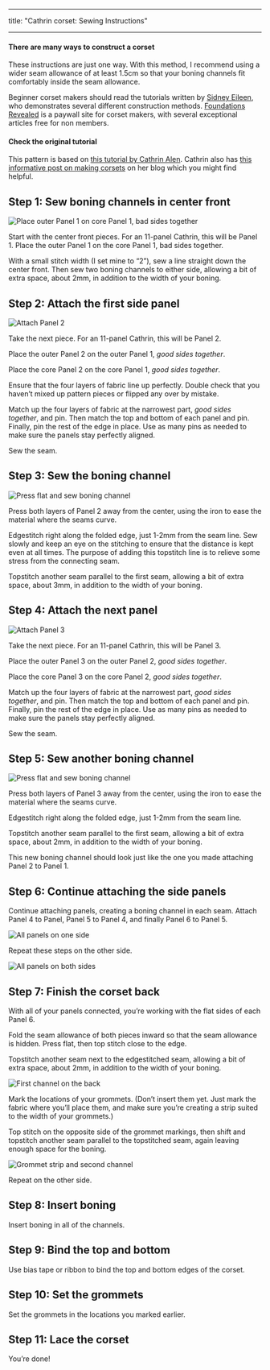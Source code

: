 ***

title: "Cathrin corset: Sewing Instructions"

***

<Note>

#### There are many ways to construct a corset

These instructions are just one way. With this method, I recommend using a wider seam allowance of at least 1.5cm so that your boning channels fit comfortably inside the seam allowance.

Beginner corset makers should read the tutorials written by [Sidney Eileen](http://www.sidneyeileen.com), who demonstrates several different construction methods. [Foundations Revealed](https://www.foundationsrevealed.com) is a paywall site for corset makers, with several exceptional articles free for non members.

#### Check the original tutorial

This pattern is based on [this tutorial by Cathrin Alen](https://katafalk.wordpress.com/2010/06/24/underbust-pattern-tutorial/). Cathrin also has [this informative post on making corsets](https://katafalk.wordpress.com/2009/05/03/how-i-sew-corsets/) on her blog which you might find helpful.

</Note>

## Step 1: Sew boning channels in center front

![Place outer Panel 1 on core Panel 1, bad sides together](step01.png)

Start with the center front pieces. For an 11-panel Cathrin, this will be Panel 1. Place the outer Panel 1 on the core Panel 1, bad sides together.

With a small stitch width (I set mine to “2”), sew a line straight down the center front. Then sew two boning channels to either side, allowing a bit of extra space, about 2mm, in addition to the width of your boning.

## Step 2: Attach the first side panel

![Attach Panel 2](step02.png)

Take the next piece. For an 11-panel Cathrin, this will be Panel 2.

Place the outer Panel 2 on the outer Panel 1, _good sides together_.

Place the core Panel 2 on the core Panel 1, _good sides together_.

Ensure that the four layers of fabric line up perfectly. Double check that you haven’t mixed up pattern pieces or flipped any over by mistake.

Match up the four layers of fabric at the narrowest part, _good sides together_, and pin. Then match the top and bottom of each panel and pin. Finally, pin the rest of the edge in place. Use as many pins as needed to make sure the panels stay perfectly aligned.

Sew the seam.

## Step 3: Sew the boning channel

![Press flat and sew boning channel](step03.png)

Press both layers of Panel 2 away from the center, using the iron to ease the material where the seams curve.

Edgestitch right along the folded edge, just 1-2mm from the seam line. Sew slowly and keep an eye on the stitching to ensure that the distance is kept even at all times. The purpose of adding this topstitch line is to relieve some stress from the connecting seam.

Topstitch another seam parallel to the first seam, allowing a bit of extra space, about 3mm, in addition to the width of your boning.

## Step 4: Attach the next panel

![Attach Panel 3](step04.png)

Take the next piece. For an 11-panel Cathrin, this will be Panel 3.

Place the outer Panel 3 on the outer Panel 2, _good sides together_.

Place the core Panel 3 on the core Panel 2, _good sides together_.

Match up the four layers of fabric at the narrowest part, _good sides together_, and pin. Then match the top and bottom of each panel and pin. Finally, pin the rest of the edge in place. Use as many pins as needed to make sure the panels stay perfectly aligned.

Sew the seam.

## Step 5: Sew another boning channel

![Press flat and sew boning channel](step05.png)

Press both layers of Panel 3 away from the center, using the iron to ease the material where the seams curve.

Edgestitch right along the folded edge, just 1-2mm from the seam line.

Topstitch another seam parallel to the first seam, allowing a bit of extra space, about 2mm, in addition to the width of your boning.

This new boning channel should look just like the one you made attaching Panel 2 to Panel 1.

## Step 6: Continue attaching the side panels

Continue attaching panels, creating a boning channel in each seam. Attach Panel 4 to Panel, Panel 5 to Panel 4, and finally Panel 6 to Panel 5.

![All panels on one side](step06.png)

Repeat these steps on the other side.

![All panels on both sides](step06b.png)

## Step 7: Finish the corset back

With all of your panels connected, you’re working with the flat sides of each Panel 6.

Fold the seam allowance of both pieces inward so that the seam allowance is hidden. Press flat, then top stitch close to the edge.

Topstitch another seam next to the edgestitched seam, allowing a bit of extra space, about 2mm, in addition to the width of your boning.

![First channel on the back](step07.png)

Mark the locations of your grommets. (Don’t insert them yet. Just mark the fabric where you’ll place them, and make sure you’re creating a strip suited to the width of your grommets.)

Top stitch on the opposite side of the grommet markings, then shift and topstitch another seam parallel to the topstitched seam, again leaving enough space for the boning.

![Grommet strip and second channel](step07b.png)

Repeat on the other side.

## Step 8: Insert boning

Insert boning in all of the channels.

## Step 9: Bind the top and bottom

Use bias tape or ribbon to bind the top and bottom edges of the corset.

## Step 10: Set the grommets

Set the grommets in the locations you marked earlier.

## Step 11: Lace the corset

You’re done!
